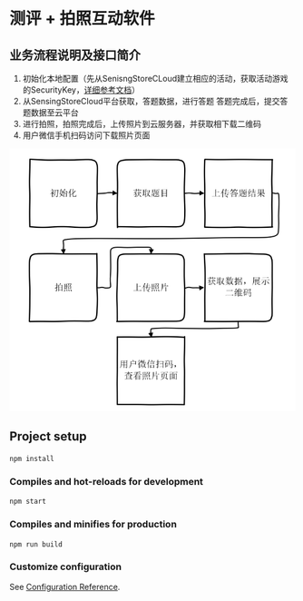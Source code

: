 # 测评 + 拍照互动软件


## 业务流程说明及接口简介


1.  初始化本地配置（先从SenisngStoreCLoud建立相应的活动，获取活动游戏的SecurityKey，[详细参考文档](https://docs.troncell.com)） 
2.  从SensingStoreCloud平台获取，答题数据，进行答题 
  答题完成后，提交答题数据至云平台
3.  进行拍照，拍照完成后，上传照片到云服务器，并获取相下载二维码
4.  用户微信手机扫码访问下载照片页面

![业务流程图](https://raw.githubusercontent.com/troncell/WebDeveloperTraining/e956fa834ca38a20a323f26eaf8f8c8618f00224/02-Bussiness/assests/QA_Photing_flow.png)

## Project setup
```
npm install
```

### Compiles and hot-reloads for development
```
npm start
```

### Compiles and minifies for production
```
npm run build
```

### Customize configuration
See [Configuration Reference](https://cli.vuejs.org/config/).
